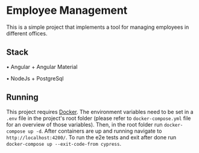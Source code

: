 # Employee Management

This is a simple project that implements a tool for managing employees in different offices.

## Stack

• Angular + Angular Material

• NodeJs + PostgreSql

## Running

This project requires [Docker](https://www.docker.com/).
The environment variables need to be set in a `.env` file in the project's root folder (please refer to `docker-compose.yml` file for an overview of those variables).
Then, in the root folder run `docker-compose up -d`. After containers are up and running navigate to `http://localhost:4200/`.
To run the e2e tests and exit after done run `docker-compose up --exit-code-from cypress`.
